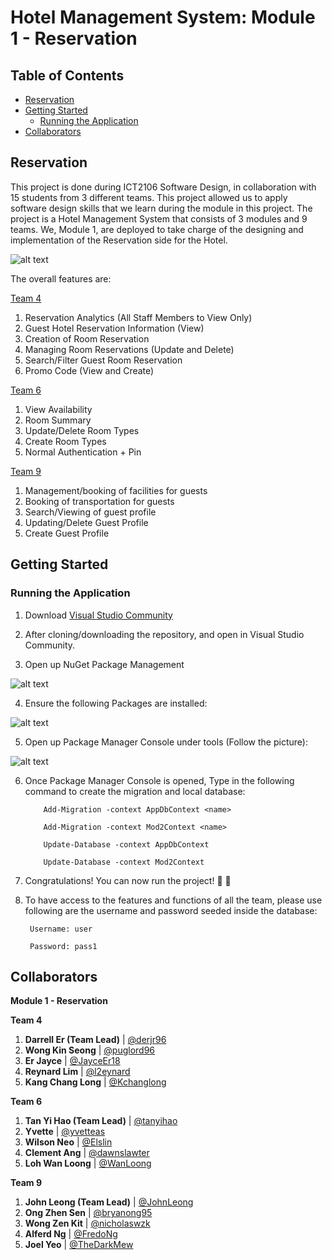 # Hotel Management System: Module 1 - Reservation <!-- omit in toc -->

## Table of Contents <!-- omit in toc -->
* [Reservation](#reservation)
* [Getting Started](#getting-started)
  * [Running the Application](#running-the-application)
* [Collaborators](#collaborators)

## Reservation

This project is done during ICT2106 Software Design, in collaboration with 15 students from 3 different teams. This project allowed us to apply software design skills that we learn during the module in this project. The project is a Hotel Management System that consists of 3 modules and 9 teams. We, Module 1, are deployed to take charge of the designing and implementation of the Reservation side for the Hotel. 

![alt text](https://github.com/2106-Module1/2106-Module1/tree/master/images/home.png "Main Page")

The overall features are:

<ins>Team 4</ins>
  1. Reservation Analytics (All Staff Members to View Only) 
  2. Guest Hotel Reservation Information (View) 
  3. Creation of Room Reservation
  4. Managing Room Reservations (Update and Delete) 
  5. Search/Filter Guest Room Reservation 
  6. Promo Code (View and Create)

<ins>Team 6</ins>
  1. View Availability
  2. Room Summary
  3. Update/Delete Room Types
  4. Create Room Types
  5. Normal Authentication + Pin

<ins>Team 9</ins>
  1. Management/booking of facilities for guests
  2. Booking of transportation for guests
  3. Search/Viewing of guest profile
  4. Updating/Delete Guest Profile
  5. Create Guest Profile

## Getting Started

### Running the Application

1. Download [Visual Studio Community](https://visualstudio.microsoft.com/vs/community/)

2. After cloning/downloading the repository, and open in Visual Studio Community.

3. Open up NuGet Package Management

![alt text](https://github.com/2106-Module1/2106-Module1/tree/master/images/opening_nuget_solution.png "NuGet")

4. Ensure the following Packages are installed:

![alt text](https://github.com/2106-Module1/2106-Module1/tree/master/images/nuGet_packages.png "Packages Installed")

5. Open up Package Manager Console under tools (Follow the picture):  

![alt text](https://github.com/2106-Module1/2106-Module1/tree/master/images/package_manager_console.png "Package Manager Console")

6. Once Package Manager Console is opened, Type in the following command to create the migration and local database:

           Add-Migration -context AppDbContext <name>

           Add-Migration -context Mod2Context <name>

           Update-Database -context AppDbContext

           Update-Database -context Mod2Context
             
7. Congratulations! You can now run the project! :rocket: :rocket:

8. To have access to the features and functions of all the team, please use following are the username and password seeded inside the database:

        Username: user

        Password: pass1

## Collaborators ##
**Module 1 - Reservation**

**Team 4** 
1. **Darrell Er (Team Lead)** | [@derjr96](https://github.com/derjr96)
1. **Wong Kin Seong** | [@puglord96](https://github.com/puglord96)
1. **Er Jayce** | [@JayceEr18](https://github.com/JayceEr18)
1. **Reynard Lim** | [@l2eynard](https://github.com/l2eynard) 
1. **Kang Chang Long** | [@Kchanglong](https://github.com/Kchanglong)

**Team 6**
1. **Tan Yi Hao (Team Lead)** | [@tanyihao](https://github.com/tanyihao)
1. **Yvette** | [@yvetteas](https://github.com/yvetteas)
1. **Wilson Neo** | [@Elslin](https://github.com/Elslin)
1. **Clement Ang** | [@dawnslawter](https://github.com/dawnslawter) 
1. **Loh Wan Loong** | [@WanLoong](https://github.com/WanLoong)

**Team 9**
1. **John Leong (Team Lead)** | [@JohnLeong](https://github.com/JohnLeong)
1. **Ong Zhen Sen** | [@bryanong95](https://github.com/bryanong95)
1. **Wong Zen Kit** | [@nicholaswzk](https://github.com/nicholaswzk)
1. **Alferd Ng** | [@FredoNg](https://github.com/FredoNg) 
1. **Joel Yeo** | [@TheDarkMew](https://github.com/TheDarkMew)